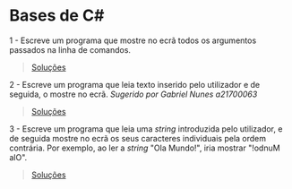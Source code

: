 # Bases de C#

1 - Escreve um programa que mostre no ecrã todos os argumentos passados na
linha de comandos.

> [Soluções](../solucoes/02_bases_cs/01.md)

2 - Escreve um programa que leia texto inserido pelo utilizador e de
seguida, o mostre no ecrã.
_Sugerido por Gabriel Nunes a21700063_

> [Soluções](../solucoes/02_bases_cs/02.md)

3 - Escreve um programa que leia uma _string_ introduzida pelo utilizador, e de
seguida mostre no ecrã os seus caracteres individuais pela ordem contrária. Por
exemplo, ao ler a _string_ "Ola Mundo!", iria mostrar "!odnuM alO".

> [Soluções](../solucoes/02_bases_cs/03.md)
